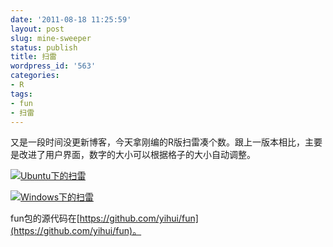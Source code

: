 ```yaml
---
date: '2011-08-18 11:25:59'
layout: post
slug: mine-sweeper
status: publish
title: 扫雷
wordpress_id: '563'
categories:
- R
tags:
- fun
- 扫雷
---
```


又是一段时间没更新博客，今天拿刚编的R版扫雷凑个数。跟上一版本相比，主要是改进了用户界面，数字的大小可以根据格子的大小自动调整。

[![Ubuntu下的扫雷](http://i.imgur.com/dKm0N.png)](http://i.imgur.com/dKm0N.png)

[![Windows下的扫雷](http://i.imgur.com/SaXoK.png)](http://i.imgur.com/SaXoK.png)

fun包的源代码在[https://github.com/yihui/fun](https://github.com/yihui/fun)。
